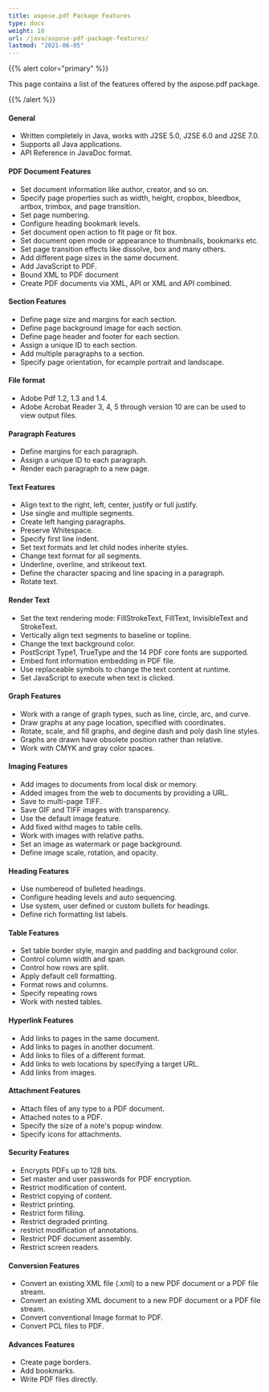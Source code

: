 ```yaml
---
title: aspose.pdf Package Features
type: docs
weight: 10
url: /java/aspose-pdf-package-features/
lastmod: "2021-06-05"
---
```


{{% alert color="primary" %}}

This page contains a list of the features offered by the aspose.pdf package.

{{% /alert %}}
#### **General**
- Written completely in Java, works with J2SE 5.0, J2SE 6.0 and J2SE 7.0.
- Supports all Java applications.
- API Reference in JavaDoc format.
#### **PDF Document Features**
- Set document information like author, creator, and so on.
- Specify page properties such as width, height, cropbox, bleedbox, artbox, trimbox, and page transition.
- Set page numbering.
- Configure heading bookmark levels.
- Set document open action to fit page or fit box.
- Set document open mode or appearance to thumbnails, bookmarks etc.
- Set page transition effects like dissolve, box and many others.
- Add different page sizes in the same document.
- Add JavaScript to PDF.
- Bound XML to PDF document
- Create PDF documents via XML, API or XML and API combined.
#### **Section Features**
- Define page size and margins for each section.
- Define page background image for each section.
- Define page header and footer for each section.
- Assign a unique ID to each section.
- Add multiple paragraphs to a section.
- Specify page orientation, for ecample portrait and landscape.
#### **File format**
- Adobe Pdf 1.2, 1.3 and 1.4.
- Adobe Acrobat Reader 3, 4, 5 through version 10 are can be used to view output files.
#### **Paragraph Features**
- Define margins for each paragraph.
- Assign a unique ID to each paragraph.
- Render each paragraph to a new page.
#### **Text Features**
- Align text to the right, left, center, justify or full justify.
- Use single and multiple segments.
- Create left hanging paragraphs.
- Preserve Whitespace.
- Specify first line indent.
- Set text formats and let child nodes inherite styles.
- Change text format for all segments.
- Underline, overline, and strikeout text.
- Define the character spacing and line spacing in a paragraph.
- Rotate text.
#### **Render Text**
- Set the text rendering mode: FillStrokeText, FillText, InvisibleText and StrokeText.
- Vertically align text segments to baseline or topline.
- Change the text background color.
- PostScript Type1, TrueType and the 14 PDF core fonts are supported.
- Embed font information embedding in PDF file.
- Use replaceable symbols to change the text content at runtime.
- Set JavaScript to execute when text is clicked.
#### **Graph Features**
- Work with a range of graph types, such as line, circle, arc, and curve.
- Draw graphs at any page location, specified with coordinates.
- Rotate, scale, and fill graphs, and degine dash and poly dash line styles.
- Graphs are drawn have obsolete position rather than relative.
- Work with CMYK and gray color spaces.
#### **Imaging Features**
- Add images to documents from local disk or memory.
- Added images from the web to documents by providing a URL.
- Save to multi-page TIFF.
- Save GIF and TIFF images with transparency.
- Use the default image feature.
- Add fixed withd mages to table cells.
- Work with images with relative paths.
- Set an image as watermark or page background.
- Define image scale, rotation, and opacity.
#### **Heading Features**
- Use numbereod of bulleted headings.
- Configure heading levels and auto sequencing.
- Use system, user defined or custom bullets for headings.
- Define rich formatting list labels.
#### **Table Features**
- Set table border style, margin and padding and background color.
- Control column width and span.
- Control how rows are split.
- Apply default cell formatting.
- Format rows and columns.
- Specify repeating rows
- Work with nested tables.
#### **Hyperlink Features**
- Add links to pages in the same document.
- Add links to pages in another document.
- Add links to files of a different format.
- Add links to web locations by specifying a target URL.
- Add links from images.
#### **Attachment Features**
- Attach files of any type to a PDF document.
- Attached notes to a PDF.
- Specify the size of a note's popup window.
- Specify icons for attachments.
#### **Security Features**
- Encrypts PDFs up to 128 bits.
- Set master and user passwords for PDF encryption.
- Restrict modification of content.
- Restrict copying of content.
- Restrict printing.
- Restrict form filling.
- Restrict degraded printing.
- restrict modification of annotations.
- Restrict PDF document assembly.
- Restrict screen readers.
#### **Conversion Features**
- Convert an existing XML file (.xml) to a new PDF document or a PDF file stream.
- Convert an existing XML document to a new PDF document or a PDF file stream.
- Convert conventional Image format to PDF.
- Convert PCL files to PDF.
#### **Advances Features**
- Create page borders.
- Add bookmarks.
- Write PDF files directly.

